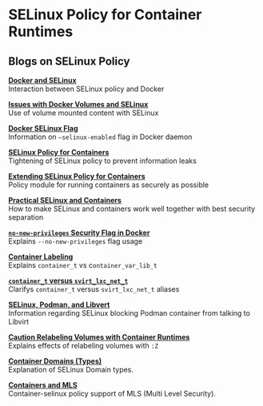 # SELinux Policy for Container Runtimes

## Blogs on SELinux Policy

**[Docker and SELinux](https://www.projectatomic.io/docs/docker-and-selinux/)**  
Interaction between SELinux policy and Docker

**[Issues with Docker Volumes and SELinux](https://www.projectatomic.io/blog/2015/06/using-volumes-with-docker-can-cause-problems-with-selinux/  )**  
Use of volume mounted content with SELinux

**[Docker SELinux Flag](https://www.projectatomic.io/blog/2016/07/docker-selinux-flag/)**  
Information on `–selinux-enabled` flag in Docker daemon

**[SELinux Policy for Containers](https://www.projectatomic.io/blog/2017/02/selinux-policy-containers/)**  
Tightening of SELinux policy to prevent information leaks

**[Extending SELinux Policy for Containers](https://www.projectatomic.io/blog/2016/03/selinux-and-docker-part-2/)**  
Policy module for running containers as securely as possible

**[Practical SELinux and Containers](https://www.projectatomic.io/blog/2016/03/dwalsh_selinux_containers/)**  
How to make SELinux and containers work well together with best security separation

**[`no-new-privileges` Security Flag in Docker ](https://www.projectatomic.io/blog/2016/03/no-new-privs-docker/)**  
Explains `--no-new-privileges` flag usage

**[Container Labeling](https://danwalsh.livejournal.com/81269.html)**  
Explains `container_t` vs c`ontainer_var_lib_t`

**[`container_t` versus `svirt_lxc_net_t`](https://danwalsh.livejournal.com/79191.html)**  
Clarifys `container_t` versus `svirt_lxc_net_t` aliases

**[SELinux, Podman, and Libvert](https://danwalsh.livejournal.com/81143.html)**  
Information regarding SELinux blocking Podman container from talking to Libvirt

**[Caution Relabeling Volumes with Container Runtimes](https://danwalsh.livejournal.com/76016.html)**  
Explains effects of relabeling volumes with `:Z`

**[Container Domains (Types)](https://danwalsh.livejournal.com/81756.html)**  
Explanation of SELinux Domain types.

**[Containers and MLS](https://danwalsh.livejournal.com/77830.html)**  
Container-selinux policy support of MLS (Multi Level Security).  
